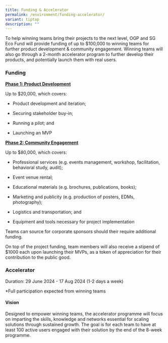 ```yaml
---
title: Funding & Accelerator
permalink: /environment/funding-accelerator/
variant: tiptap
description: ""
---
```

<p>To help winning teams bring their projects to the next level, OGP and
SG Eco Fund will provide funding of up to $100,000 to winning teams for
further product development &amp; community engagement. Winning teams will
also go through a 2-month accelerator program to further develop their
products, and potentially launch them with real users.</p>
<h3>Funding</h3>
<p><strong><u>Phase 1: Product Development</u></strong>
</p>
<p>Up to $20,000, which covers:</p>
<ul data-tight="true" class="tight">
<li>
<p>Product development and iteration;</p>
</li>
<li>
<p>Securing stakeholder buy-in;</p>
</li>
<li>
<p>Running a pilot; and</p>
</li>
<li>
<p>Launching an MVP</p>
</li>
</ul>
<p><strong><u>Phase 2: Community Engagement</u></strong>
</p>
<p>Up to $80,000, which covers:</p>
<ul data-tight="true" class="tight">
<li>
<p>Professional services (e.g. events management, workshop, facilitation,
behavioral study, audit);</p>
</li>
<li>
<p>Event venue rental;</p>
</li>
<li>
<p>Educational materials (e.g. brochures, publications, books);</p>
</li>
<li>
<p>Marketing and publicity (e.g. production of posters, EDMs, photography);</p>
</li>
<li>
<p>Logistics and transportation; and</p>
</li>
<li>
<p>Equipment and tools necessary for project implementation</p>
</li>
</ul>
<p>Teams can source for corporate sponsors should their require additional
funding.</p>
<p></p>
<p>On top of the project funding, team members will also receive a stipend
of $1000 each upon launching their MVPs, as a token of appreciation for
their contribution to the public good.</p>
<h3>Accelerator</h3>
<p>Duration: 29 June 2024 - 17 Aug 2024 (1-2 days a week)</p>
<p>*Full participation expected from winning teams</p>
<h4>Vision</h4>
<p>Designed to empower winning teams, the accelerator programme will focus
on imparting the skills, knowledge and networks essential for scaling solutions
through sustained growth. The goal is for each team to have at least 100
active users engaged with their solution by the end of the 8-week programme.</p>
<p></p>